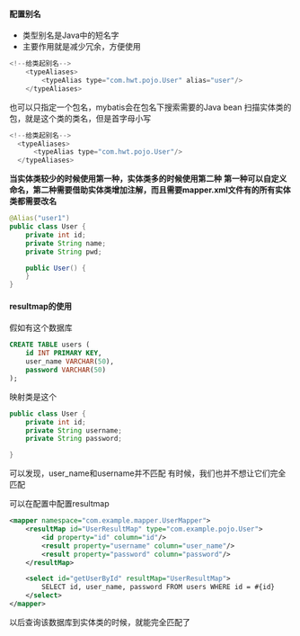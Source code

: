 #### 配置别名
- 类型别名是Java中的短名字
- 主要作用就是减少冗余，方便使用
```java
<!--给类起别名-->
    <typeAliases>
        <typeAlias type="com.hwt.pojo.User" alias="user"/>
    </typeAliases>
```

也可以只指定一个包名，mybatis会在包名下搜索需要的Java bean
扫描实体类的包，就是这个类的类名，但是首字母小写
```java
<!--给类起别名-->
  <typeAliases>
      <typeAlias type="com.hwt.pojo.User"/>
  </typeAliases>
```

**当实体类较少的时候使用第一种，实体类多的时候使用第二种**
**第一种可以自定义命名，第二种需要借助实体类增加注解，而且需要mapper.xml文件有的所有实体类都需要改名**
```java
@Alias("user1")
public class User {
    private int id;
    private String name;
    private String pwd;

    public User() {
    }
}
```

#### resultmap的使用

假如有这个数据库
```sql
CREATE TABLE users (
    id INT PRIMARY KEY,
    user_name VARCHAR(50),
    password VARCHAR(50)
);
```

映射类是这个
```java
public class User {
    private int id;
    private String username;
    private String password;

}
```

可以发现，user_name和username并不匹配
有时候，我们也并不想让它们完全匹配

可以在配置中配置resultmap
```xml
<mapper namespace="com.example.mapper.UserMapper">
    <resultMap id="UserResultMap" type="com.example.pojo.User">
        <id property="id" column="id"/>
        <result property="username" column="user_name"/>
        <result property="password" column="password"/>
    </resultMap>

    <select id="getUserById" resultMap="UserResultMap">
        SELECT id, user_name, password FROM users WHERE id = #{id}
    </select>
</mapper>
```

以后查询该数据库到实体类的时候，就能完全匹配了